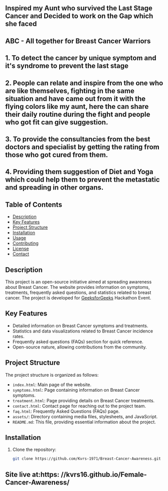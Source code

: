 ## Inspired my Aunt who survived the Last Stage Cancer and Decided to work on the Gap which she faced
## ABC - All together for Breast Cancer Warriors 
## 1. To detect the cancer by unique symptom and it's syndrome to prevent the last stage
## 2. People can relate and inspire from the one who are like themselves, fighting in the same situation and  have came out from it with the flying colors like my aunt, here the can share their daily routine during the fight and people who got fit can give suggestion.
## 3. To provide the consultancies from the best doctors and specialist by getting the rating from those who got cured from them.
## 4. Providing them suggestion of Diet and Yoga which could help them to prevent the metastatic and spreading in other organs.  

## Table of Contents
- [Description](#description)
- [Key Features](#key-features)
- [Project Structure](#project-structure)
- [Installation](#installation)
- [Usage](#usage)
- [Contributing](#contributing)
- [License](#license)
- [Contact](#contact)

## Description

This project is an open-source initiative aimed at spreading awareness about Breast Cancer. The website provides information on symptoms, treatments, frequently asked questions, and statistics related to breast cancer. The project is developed for [GeeksforGeeks](https://geeksforgeeks.com) Hackathon Event.

## Key Features

- Detailed information on Breast Cancer symptoms and treatments.
- Statistics and data visualizations related to Breast Cancer incidence rates.
- Frequently asked questions (FAQs) section for quick reference.
- Open-source nature, allowing contributions from the community.

## Project Structure

The project structure is organized as follows:
- `index.html`: Main page of the website.
- `symptoms.html`: Page containing information on Breast Cancer symptoms.
- `treatment.html`: Page providing details on Breast Cancer treatments.
- `contact.html`: Contact page for reaching out to the project team.
- `faq.html`: Frequently Asked Questions (FAQs) page.
- `assets/`: Directory containing media files, stylesheets, and JavaScript.
- `README.md`: This file, providing essential information about the project.

## Installation

1. Clone the repository:

   ```bash
   git clone https://github.com/Kvrs-1971/Breast-Cancer-Awareness.git

## Site live at:https: //kvrs16.github.io/Female-Cancer-Awareness/
